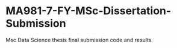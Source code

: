 # MA981-7-FY-MSc-Dissertation-Submission
Msc Data Science thesis final submission code and results.
